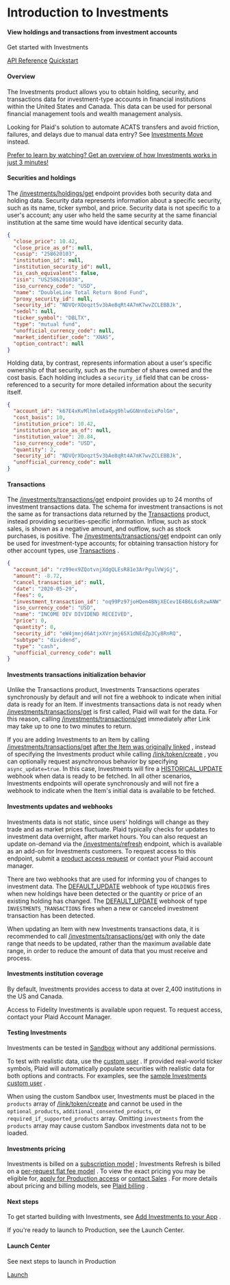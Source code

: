 Introduction to Investments  
=============================

#### View holdings and transactions from investment accounts 

Get started with Investments

[API Reference](https://plaid.com/docs/api/products/investments/index.html.md) [Quickstart](https://plaid.com/docs/quickstart/index.html.md)

#### Overview 

The Investments product allows you to obtain holding, security, and transactions data for investment-type accounts in financial institutions within the United States and Canada. This data can be used for personal financial management tools and wealth management analysis.

Looking for Plaid's solution to automate ACATS transfers and avoid friction, failures, and delays due to manual data entry? See [Investments Move](https://plaid.com/docs/investments-move/index.html.md) instead.

[Prefer to learn by watching? Get an overview of how Investments works in just 3 minutes!](https://www.youtube.com/watch?v=DYiKaQgYJ74)

#### Securities and holdings 

The [/investments/holdings/get](https://plaid.com/docs/api/products/investments/index.html.md#investmentsholdingsget) endpoint provides both security data and holding data. Security data represents information about a specific security, such as its name, ticker symbol, and price. Security data is not specific to a user's account; any user who held the same security at the same financial institution at the same time would have identical security data.

```json
{
  "close_price": 10.42,
  "close_price_as_of": null,
  "cusip": "258620103",
  "institution_id": null,
  "institution_security_id": null,
  "is_cash_equivalent": false,
  "isin": "US2586201038",
  "iso_currency_code": "USD",
  "name": "DoubleLine Total Return Bond Fund",
  "proxy_security_id": null,
  "security_id": "NDVQrXQoqzt5v3bAe8qRt4A7mK7wvZCLEBBJk",
  "sedol": null,
  "ticker_symbol": "DBLTX",
  "type": "mutual fund",
  "unofficial_currency_code": null,
  "market_identifier_code": "XNAS",
  "option_contract": null
}
```

Holding data, by contrast, represents information about a user's specific ownership of that security, such as the number of shares owned and the cost basis. Each holding includes a `security_id` field that can be cross-referenced to a security for more detailed information about the security itself.

```json
{
  "account_id": "k67E4xKvMlhmleEa4pg9hlwGGNnnEeixPolGm",
  "cost_basis": 10,
  "institution_price": 10.42,
  "institution_price_as_of": null,
  "institution_value": 20.84,
  "iso_currency_code": "USD",
  "quantity": 2,
  "security_id": "NDVQrXQoqzt5v3bAe8qRt4A7mK7wvZCLEBBJk",
  "unofficial_currency_code": null
}
```

#### Transactions 

The [/investments/transactions/get](https://plaid.com/docs/api/products/investments/index.html.md#investmentstransactionsget) endpoint provides up to 24 months of investment transactions data. The schema for investment transactions is not the same as for transactions data returned by the [Transactions](https://plaid.com/docs/transactions/index.html.md) product, instead providing securities-specific information. Inflow, such as stock sales, is shown as a negative amount, and outflow, such as stock purchases, is positive. The [/investments/transactions/get](https://plaid.com/docs/api/products/investments/index.html.md#investmentstransactionsget) endpoint can only be used for investment-type accounts; for obtaining transaction history for other account types, use [Transactions](https://plaid.com/docs/transactions/index.html.md) .

```json
{
  "account_id": "rz99ex9ZQotvnjXdgQLEsR81e3ArPgulVWjGj",
  "amount": -8.72,
  "cancel_transaction_id": null,
  "date": "2020-05-29",
  "fees": 0,
  "investment_transaction_id": "oq99Pz97joHQem4BNjXECev1E4B6L6sRzwANW",
  "iso_currency_code": "USD",
  "name": "INCOME DIV DIVIDEND RECEIVED",
  "price": 0,
  "quantity": 0,
  "security_id": "eW4jmnjd6AtjxXVrjmj6SX1dNEdZp3Cy8RnRQ",
  "subtype": "dividend",
  "type": "cash",
  "unofficial_currency_code": null
}
```

#### Investments transactions initialization behavior 

Unlike the Transactions product, Investments Transactions operates synchronously by default and will not fire a webhook to indicate when initial data is ready for an Item. If investments transactions data is not ready when [/investments/transactions/get](https://plaid.com/docs/api/products/investments/index.html.md#investmentstransactionsget) is first called, Plaid will wait for the data. For this reason, calling [/investments/transactions/get](https://plaid.com/docs/api/products/investments/index.html.md#investmentstransactionsget) immediately after Link may take up to one to two minutes to return.

If you are adding Investments to an Item by calling [/investments/transactions/get](https://plaid.com/docs/api/products/investments/index.html.md#investmentstransactionsget) [after the Item was originally linked](https://plaid.com/docs/link/initializing-products/index.html.md#adding-products-post-link) , instead of specifying the Investments product while calling [/link/token/create](https://plaid.com/docs/api/link/index.html.md#linktokencreate) , you can optionally request asynchronous behavior by specifying `async_update=true`. In this case, Investments will fire a [HISTORICAL\_UPDATE](https://plaid.com/docs/api/products/investments/index.html.md#investments_transactions-historical_update) webhook when data is ready to be fetched. In all other scenarios, Investments endpoints will operate synchronously and will not fire a webhook to indicate when the Item's initial data is available to be fetched.

#### Investments updates and webhooks 

Investments data is not static, since users' holdings will change as they trade and as market prices fluctuate. Plaid typically checks for updates to investment data overnight, after market hours. You can also request an update on-demand via the [/investments/refresh](https://plaid.com/docs/api/products/investments/index.html.md#investmentsrefresh) endpoint, which is available as an add-on for Investments customers. To request access to this endpoint, submit a [product access request](https://dashboard.plaid.com/settings/team/products) or contact your Plaid account manager.

There are two webhooks that are used for informing you of changes to investment data. The [DEFAULT\_UPDATE](https://plaid.com/docs/api/products/investments/index.html.md#holdings-default_update) webhook of type `HOLDINGS` fires when new holdings have been detected or the quantity or price of an existing holding has changed. The [DEFAULT\_UPDATE](https://plaid.com/docs/api/products/investments/index.html.md#investments_transactions-default_update) webhook of type `INVESTMENTS_TRANSACTIONS` fires when a new or canceled investment transaction has been detected.

When updating an Item with new Investments transactions data, it is recommended to call [/investments/transactions/get](https://plaid.com/docs/api/products/investments/index.html.md#investmentstransactionsget) with only the date range that needs to be updated, rather than the maximum available date range, in order to reduce the amount of data that you must receive and process.

#### Investments institution coverage 

By default, Investments provides access to data at over 2,400 institutions in the US and Canada.

Access to Fidelity Investments is available upon request. To request access, contact your Plaid Account Manager.

#### Testing Investments 

Investments can be tested in [Sandbox](https://plaid.com/docs/sandbox/index.html.md) without any additional permissions.

To test with realistic data, use the [custom user](https://github.com/plaid/sandbox-custom-users) . If provided real-world ticker symbols, Plaid will automatically populate securities with realistic data for both options and contracts. For examples, see the [sample Investments custom user](https://github.com/plaid/sandbox-custom-users/blob/main/investments/brokerage_custom_user.json) .

When using the custom Sandbox user, Investments must be placed in the `products` array of [/link/token/create](https://plaid.com/docs/api/link/index.html.md#linktokencreate) and cannot be used in the `optional_products`, `additional_consented_products`, or `required_if_supported_products` array. Omitting `investments` from the `products` array may cause custom Sandbox investments data not to be loaded.

#### Investments pricing 

Investments is billed on a [subscription model](https://plaid.com/docs/account/billing/index.html.md#subscription-fee) ; Investments Refresh is billed on a [per-request flat fee model](https://plaid.com/docs/account/billing/index.html.md#per-request-flat-fee) . To view the exact pricing you may be eligible for, [apply for Production access](https://dashboard.plaid.com/overview/production) or [contact Sales](https://plaid.com/contact/) . For more details about pricing and billing models, see [Plaid billing](https://plaid.com/docs/account/billing/index.html.md) .

#### Next steps 

To get started building with Investments, see [Add Investments to your App](https://plaid.com/docs/investments/add-to-app/index.html.md) .

If you're ready to launch to Production, see the Launch Center.

#### Launch Center 

See next steps to launch in Production

[Launch](https://dashboard.plaid.com/developers/launch-center)